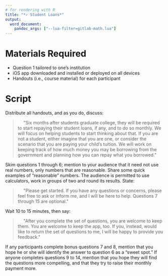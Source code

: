 ```yaml
---
# for rendering with R
title: "*✓ Student Loans*"
output: 
  word_document:
    pandoc_args: ["--lua-filter=gitlab-math.lua"]
---
```


<!--
  # for captions
  word_document:
  fig_caption: true

  # for reference document
  word_document:
    reference_docx: template.docx
-->

# Materials Required

* Question 1 tailored to one’s institution
* iOS app downloaded and installed or deployed on all devices
* Handouts (i.e., course material) for each participant

# Script

Distribute all handouts, and as you do, discuss:

> &emsp; "Six months after students graduate college, they will be required to start repaying their student loans, if any, and to do so monthly. We will focus on helping students to start thinking about that. If you are not a student, either imagine that you are one, or consider the scenario that you are paying your child’s tuition. We will work on keeping track of how much money you may be borrowing from the government and planning how you can repay what you borrowed."

Skim questions 1 through 6; mention to your audience that it need not
use real numbers, only numbers that are reasonable. Share some quick
examples of “reasonable” numbers. The audience is permitted to use
calculators, work in groups of two and round its results. State:

> &emsp; "Please get started. If you have any questions or concerns, please feel free to ask or inform me, and I will be here to help. Questions 7 through 15 are optional."

Wait 10 to 15 minutes, then say:

> &emsp; "After you complete the set of questions, you are welcome to keep them. You are welcome to keep the app, too. If you, instead, would like to return the set of questions to me, I will be happy to provide you feedback."

If any participants complete bonus questions 7 and 8, mention that you
hope he or she will identify the answer to question 6 as a “sweet spot.”
If anyone completes questions 9 to 14, mention that you hope they will
find the questions more compelling, and that they try to raise their
monthly payment more.

<!-- \newpage LaTeX only -->